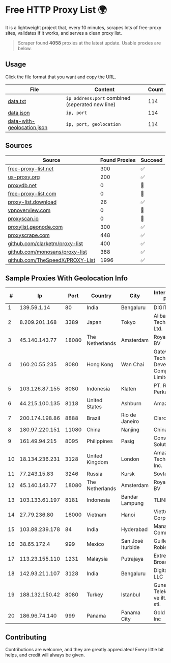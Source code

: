 
# Free HTTP Proxy List 🌍

It is a lightweight project that, every 10 minutes, scrapes lots of free-proxy sites, validates if it works, and serves a clean proxy list.


> Scraper found **4058** proxies at the latest update. Usable proxies are below.

## Usage

Click the file format that you want and copy the URL.


|File|Content|Count|
|----|-------|-----|
|[data.txt](https://raw.githubusercontent.com/themiralay/Proxy-List-World/master/data.txt)|`ip_address:port` combined (seperated new line)|114|
|[data.json](https://raw.githubusercontent.com/themiralay/Proxy-List-World/master/data.json)|`ip, port`|114|
|[data-with-geolocation.json](https://raw.githubusercontent.com/themiralay/Proxy-List-World/master/data-with-geolocation.json)|`ip, port, geolocation`|114|

## Sources

|Source|Found Proxies|Succeed|
|------|-------------|-------|
|[free-proxy-list.net](https://free-proxy-list.net)|300|✅|
|[us-proxy.org](https://www.us-proxy.org)|200|✅|
|[proxydb.net](http://proxydb.net)|0|🚫|
|[free-proxy-list.com](https://free-proxy-list.com/?page=&port=&type%5B%5D=http&type%5B%5D=https&up_time=0&search=Search)|0|🚫|
|[proxy-list.download](https://www.proxy-list.download/HTTP)|26|✅|
|[vpnoverview.com](https://vpnoverview.com/privacy/anonymous-browsing/free-proxy-servers)|0|🚫|
|[proxyscan.io](https://www.proxyscan.io)|0|🚫|
|[proxylist.geonode.com](https://proxylist.geonode.com/api/proxy-list?limit=300&page=1&sort_by=lastChecked&sort_type=desc&protocols=http,https)|300|✅|
|[proxyscrape.com](https://api.proxyscrape.com/v2/?request=displayproxies&protocol=http&timeout=10000&country=all&ssl=all&anonymity=all)|448|✅|
|[github.com/clarketm/proxy-list](https://raw.githubusercontent.com/clarketm/proxy-list/master/proxy-list-raw.txt)|400|✅|
|[github.com/monosans/proxy-list](https://raw.githubusercontent.com/monosans/proxy-list/main/proxies/http.txt)|388|✅|
|[github.com/TheSpeedX/PROXY-List](https://raw.githubusercontent.com/TheSpeedX/PROXY-List/master/http.txt)|1996|✅|


## Sample Proxies With Geolocation Info

|#|Ip|Port|Country|City|Internet Service Provider|
|-|--|----|-------|----|-------------------------|
|1|139.59.1.14|80|India|Bengaluru|DIGITALOCEAN|
|2|8.209.201.168|3389|Japan|Tokyo|Alibaba (US) Technology Co., Ltd.|
|3|45.140.143.77|18080|The Netherlands|Amsterdam|RoyaleHosting BV|
|4|160.20.55.235|8080|Hong Kong|Wan Chai|Gateway Technology Development Company Limited|
|5|103.126.87.155|8080|Indonesia|Klaten|PT. Rasi Bintang Perkasa|
|6|44.215.100.135|8118|United States|Ashburn|Amazon.com|
|7|200.174.198.86|8888|Brazil|Rio de Janeiro|Claro S.A|
|8|180.97.220.151|11080|China|Nanjing|Chinanet|
|9|161.49.94.215|8095|Philippines|Pasig|Converge ICT Solution Inc|
|10|18.134.236.231|3128|United Kingdom|London|Amazon Technologies Inc.|
|11|77.243.15.83|3246|Russia|Kursk|Sovtest-Internet|
|12|45.140.143.77|18080|The Netherlands|Amsterdam|RoyaleHosting BV|
|13|103.133.61.197|8181|Indonesia|Bandar Lampung|TLINK|
|14|27.79.236.80|16000|Vietnam|Hanoi|Viettel Corporation|
|15|103.88.239.178|84|India|Hyderabad|Mana Communications|
|16|38.65.172.4|999|Mexico|San José Iturbide|Guillermo Robles Ramirez|
|17|113.23.155.110|1231|Malaysia|Putrajaya|Extreme Broadband|
|18|142.93.211.107|3128|India|Bengaluru|DigitalOcean, LLC|
|19|188.132.150.42|8080|Turkey|Istanbul|Guneydogu Telekom int.bil. ve ilt. hiz. tic. ltd. sti.|
|20|186.96.74.140|999|Panama|Panama City|Gold Data USA Inc|



## Contributing

Contributions are welcome, and they are greatly appreciated! Every
little bit helps, and credit will always be given.

